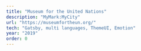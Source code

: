 ```yaml
---
title: "Museum for the United Nations"
description: "MyMark:MyCity"
url: "https://museumfortheun.org/"
tech: "Gatsby, multi languages, ThemeUI, Emotion"
year: "2019"
order: 0
---
```

